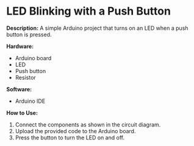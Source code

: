 # LED Blinking with a Push Button

**Description:**
A simple Arduino project that turns on an LED when a push button is pressed.

**Hardware:**
* Arduino board
* LED
* Push button
* Resistor

**Software:**
* Arduino IDE

**How to Use:**
1. Connect the components as shown in the circuit diagram.
2. Upload the provided code to the Arduino board.
3. Press the button to turn the LED on and off.

